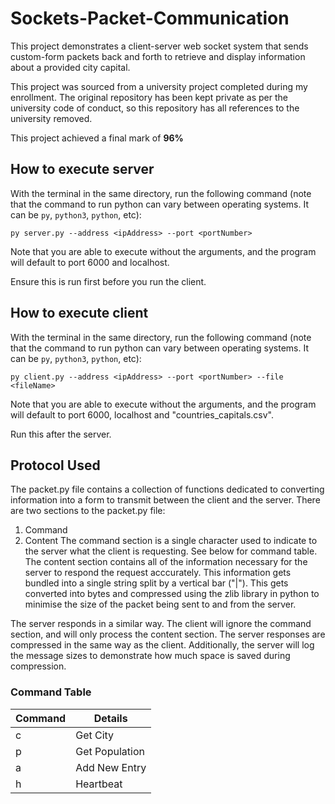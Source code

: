 # Sockets-Packet-Communication
This project demonstrates a client-server web socket system that sends custom-form packets back and forth to retrieve and display information about a provided city capital.

This project was sourced from a university project completed during my enrollment. The original repository has been kept private as per the university code of conduct, so this repository has all references to the university removed.

This project achieved a final mark of **96%**

## How to execute server
With the terminal in the same directory, run the following command (note that the command to run python can vary between operating systems. It can be `py`, `python3`, `python`, etc):
```
py server.py --address <ipAddress> --port <portNumber>
```
Note that you are able to execute without the arguments, and the program will default to port 6000 and localhost. 

Ensure this is run first before you run the client.

## How to execute client
With the terminal in the same directory, run the following command (note that the command to run python can vary between operating systems. It can be `py`, `python3`, `python`, etc):
```
py client.py --address <ipAddress> --port <portNumber> --file <fileName>
```
Note that you are able to execute without the arguments, and the program will default to port 6000, localhost and "countries_capitals.csv". 

Run this after the server.

## Protocol Used
The packet.py file contains a collection of functions dedicated to converting information into a form to transmit between the client and the server. There are two sections to the packet.py file: 
1. Command
2. Content
The command section is a single character used to indicate to the server what the client is requesting. See below for command table. The content section contains all of the information necessary for the server to respond the request acccurately. This information gets bundled into a single string split by a vertical bar ("|"). This gets converted into bytes and compressed using the zlib library in python to minimise the size of the packet being sent to and from the server.

The server responds in a similar way. The client will ignore the command section, and will only process the content section. The server responses are compressed in the same way as the client. Additionally, the server will log the message sizes to demonstrate how much space is saved during compression.

### Command Table
| Command | Details        |
|---------|----------------|
| c       | Get City       |
| p       | Get Population |
| a       | Add New Entry  |
| h       | Heartbeat      |
